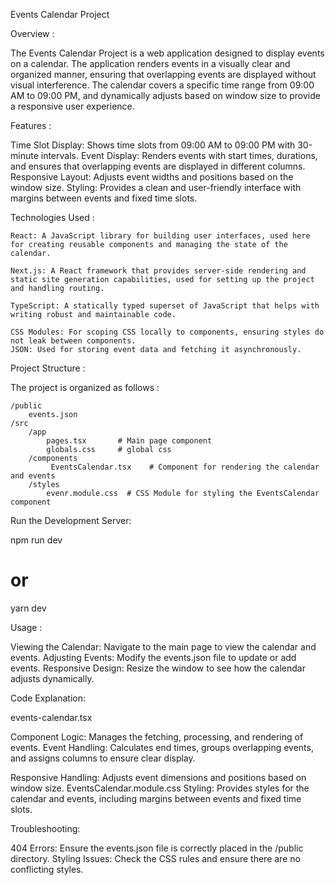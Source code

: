 Events Calendar Project

Overview :

The Events Calendar Project is a web application designed to display events on a calendar. The application renders events in a visually clear and organized manner, ensuring that overlapping events are displayed without visual interference. The calendar covers a specific time range from 09:00 AM to 09:00 PM, and dynamically adjusts based on window size to provide a responsive user experience.

Features :

Time Slot Display: Shows time slots from 09:00 AM to 09:00 PM with 30-minute intervals.
Event Display: Renders events with start times, durations, and ensures that overlapping events are displayed in different columns.
Responsive Layout: Adjusts event widths and positions based on the window size.
Styling: Provides a clean and user-friendly interface with margins between events and fixed time slots.

Technologies Used :

    React: A JavaScript library for building user interfaces, used here for creating reusable components and managing the state of the calendar.

    Next.js: A React framework that provides server-side rendering and static site generation capabilities, used for setting up the project and handling routing.

    TypeScript: A statically typed superset of JavaScript that helps with writing robust and maintainable code.

    CSS Modules: For scoping CSS locally to components, ensuring styles do not leak between components.
    JSON: Used for storing event data and fetching it asynchronously.

Project Structure :

The project is organized as follows :

    /public
        events.json    
    /src
        /app
            pages.tsx       # Main page component
            globals.css     # global css
        /components
             EventsCalendar.tsx    # Component for rendering the calendar and events
        /styles
            evenr.module.css  # CSS Module for styling the EventsCalendar component

Run the Development Server:

npm run dev
# or
yarn dev

Usage :

Viewing the Calendar: Navigate to the main page to view the calendar and events.
Adjusting Events: Modify the events.json file to update or add events.
Responsive Design: Resize the window to see how the calendar adjusts dynamically.

Code Explanation: 

events-calendar.tsx

Component Logic: Manages the fetching, processing, and rendering of events.
Event Handling: Calculates end times, groups overlapping events, and assigns columns to ensure clear display.

Responsive Handling: Adjusts event dimensions and positions based on window size.
EventsCalendar.module.css
Styling: Provides styles for the calendar and events, including margins between events and fixed time slots.

Troubleshooting:

404 Errors: Ensure the events.json file is correctly placed in the /public directory.
Styling Issues: Check the CSS rules and ensure there are no conflicting styles.
